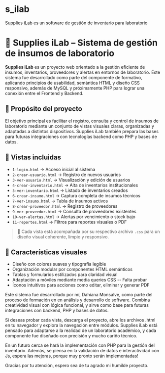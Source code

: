 # s_ilab
Supplies iLab es un software de gestión de inventario para laboratorio
# 🧪 Supplies iLab – Sistema de gestión de insumos de laboratorio

**Supplies iLab** es un proyecto web orientado a la gestión eficiente de insumos, inventarios, proveedores y alertas en entornos de laboratorio. Este sistema fue desarrollado como parte del componente de formativo, aplicando principios de usabilidad, semántica HTML y diseño CSS responsivo, además de MySQL y próximamente PHP para lograr una conexión entre el Frontend y Backend.

## 🎯 Propósito del proyecto

El objetivo principal es facilitar el registro, consulta y control de insumos de laboratorio mediante un conjunto de vistas visuales claras, organizadas y adaptadas a distintos dispositivos. Supplies iLab también prepara las bases para futuras integraciones con tecnologías backend como PHP y bases de datos.

## 🧩 Vistas incluidas

- `1-login.html` → Acceso inicial al sistema  
- `2-crear-usuario.html` → Registro de nuevos usuarios  
- `3-ver-usuario.html` → Visualización y edición de usuarios  
- `4-crear-inventario.html` → Alta de inventarios institucionales  
- `5-ver-inventario.html` → Listado de inventarios creados  
- `6-crear-insumo.html` → Captura completa de insumos técnicos  
- `7-ver-insumo.html` → Tabla de insumos activos  
- `8-crear-proveedor.html` → Registro de proveedores  
- `9-ver-proveedor.html` → Consulta de proveedores existentes  
- `10-ver-alertas.html` → Alertas por vencimiento o stock bajo  
- `11-reportes.html` → Filtros para reportes visuales o PDF

> 📂 Cada vista está acompañada por su respectivo archivo `.css` para un diseño visual coherente, limpio y responsivo.

## 🎨 Características visuales

- Diseño con colores suaves y tipografía legible  
- Organización modular por componentes HTML semánticos  
- Tablas y formularios estilizados para claridad visual  
- Adaptación a móviles mediante media queries CSS -- Falta probar
- Íconos intuitivos para acciones como editar, eliminar y generar PDF

Este sistema fue desarrollado por mí, Dahiana Monsalve, como parte del proceso de formación en en análisis y desarrollo de software. Combina creatividad visual con lógica funcional, y sirve como base para futuras integraciones con backend, PHP y bases de datos.

Si deseas probar cada vista, descarga el proyecto, abre los archivos .html en tu navegador y explora la navegación entre módulos. Supplies iLab está pensado para adaptarse a la realidad de un laboratorio académico, y cada componente fue diseñado con precisión y mucho cariño técnico.

En un futuro cerca se hará la implementación con PHP para la gestión del inventario. Además, se piensa en la validación de datos e interactividad con Js, espera las mejoras, porque muy pronto serán implementadas!

Gracias por tu atención, espero sea de tu agrado mi humilde proyecto.
